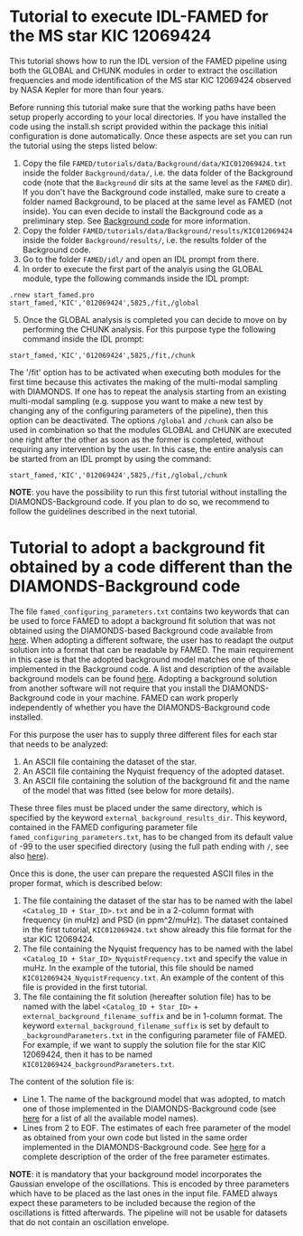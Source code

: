 # Tutorial to execute IDL-FAMED for the MS star KIC 12069424

This tutorial shows how to run the IDL version of the FAMED pipeline using both the GLOBAL and CHUNK modules in order to extract the oscillation frequencies and mode identification of the MS star KIC 12069424 observed by NASA Kepler for more than four years. 

Before running this tutorial make sure that the working paths have been setup properly according to your local directories. If you have installed the code using the install.sh script provided within the package this initial configuration is done automatically. Once these aspects are set you can run the tutorial using the steps listed below:

1. Copy the file `FAMED/tutorials/data/Background/data/KIC012069424.txt` inside the folder `Background/data/`, i.e. the data folder of the Background code (note that the `Background` dir sits at the same level as the `FAMED` dir). If you don't have the Background code installed, make sure to create a folder named Background, to be placed at the same level as FAMED (not inside). You can even decide to install the Background code as a preliminary step. See [Background code](https://github.com/EnricoCorsaro/Background) for more information.
2. Copy the folder `FAMED/tutorials/data/Background/results/KIC012069424` inside the folder `Background/results/`, i.e. the results folder of the Background code.
3. Go to the folder `FAMED/idl/` and open an IDL prompt from there.
4. In order to execute the first part of the analyis using the GLOBAL module, type the following commands inside the IDL prompt:

```idl
.rnew start_famed.pro
start_famed,'KIC','012069424',5825,/fit,/global
```	

5. Once the GLOBAL analysis is completed you can decide to move on by performing the CHUNK analysis. For this purpose type the following command inside the IDL prompt:

```idl
start_famed,'KIC','012069424',5825,/fit,/chunk
```	

The '/fit' option has to be activated when executing both modules for the first time because this activates the making of the multi-modal sampling with DIAMONDS. If one has to repeat the analysis starting from an existing multi-modal sampling (e.g. suppose you want to make a new test by changing any of the configuring parameters of the pipeline), then this option can be deactivated. The options `/global` and `/chunk` can also be used in combination so that the modules GLOBAL and CHUNK are executed one right after the other as soon as the former is completed, without requiring any intervention by the user. In this case, the entire analysis can be started from an IDL prompt by using the command:

```idl
start_famed,'KIC','012069424',5825,/fit,/global,/chunk
```	

**NOTE**: you have the possibility to run this first tutorial without installing the DIAMONDS-Background code. If you plan to do so, we recommend to follow the guidelines described in the next tutorial.

# Tutorial to adopt a background fit obtained by a code different than the DIAMONDS-Background code

The file `famed_configuring_parameters.txt` contains two keywords that can be used to force FAMED to adopt a background fit solution that was not obtained using the DIAMONDS-based Background code available from [here](https://github.com/EnricoCorsaro/Background). When adopting a different software, the user has to readapt the output solution into a format that can be readable by FAMED. The main requirement in this case is that the adopted background model matches one of those implemented in the Background code. A list and description of the available background models can be found [here](https://famed.readthedocs.io/en/latest/background_models.html). Adopting a background solution from another software will not require that you install the DIAMONDS-Background code in your machine. FAMED can work properly independently of whether you have the DIAMONDS-Background code installed.

For this purpose the user has to supply three different files for each star that needs to be analyzed:
1. An ASCII file containing the dataset of the star.
2. An ASCII file containing the Nyquist frequency of the adopted dataset.
3. An ASCII file containing the solution of the background fit and the name of the model that was fitted (see below for more details). 

These three files must be placed under the same directory, which is specified by the keyword `external_background_results_dir`. This keyword, contained in the FAMED configuring parameter file `famed_configuring_parameters.txt`, has to be changed from its default value of -99 to the user specified directory (using the full path ending with `/`, see also [here](https://famed.readthedocs.io/en/latest/configuring_parameters.html)). 

Once this is done, the user can prepare the requested ASCII files in the proper format, which is described below: 
1. The file containing the dataset of the star has to be named with the label `<Catalog_ID + Star_ID>.txt` and be in a 2-column format with frequency (in muHz) and PSD (in ppm^2/muHz). The dataset contained in the first tutorial, `KIC012069424.txt` show already this file format for the star KIC 12069424.
2. The file containing the Nyquist frequency has to be named with the label `<Catalog_ID + Star_ID>_NyquistFrequency.txt` and specify the value in muHz. In the example of the tutorial, this file should be named `KIC012069424_NyquistFrequency.txt`. An example of the content of this file is provided in the first tutorial.
3. The file containing the fit solution (hereafter solution file) has to be named with the label `<Catalog_ID + Star_ID>` + `external_background_filename_suffix` and be in 1-column format. The keyword `external_background_filename_suffix` is set by default to `_backgroundParameters.txt` in the configuring parameter file of FAMED. For example, if we want to supply the solution file for the star KIC 12069424, then it has to be named `KIC012069424_backgroundParameters.txt`.

The content of the solution file is:
- Line 1. The name of the background model that was adopted, to match one of those implemented in the DIAMONDS-Background code (see [here](https://famed.readthedocs.io/en/latest/background_models.html) for a list of all the available model names).
- Lines from 2 to EOF. The estimates of each free parameter of the model as obtained from your own code but listed in the same order implemented in the DIAMONDS-Background code. See [here](https://famed.readthedocs.io/en/latest/background_models.html) for a complete description of the order of the free parameter estimates.

**NOTE**: it is mandatory that your background model incorporates the Gaussian envelope of the oscillations. This is encoded by three parameters which have to be placed as the last ones in the input file. FAMED always expect these parameters to be included because the region of the oscillations is fitted afterwards. The pipeline will not be usable for datasets that do not contain an oscillation envelope.